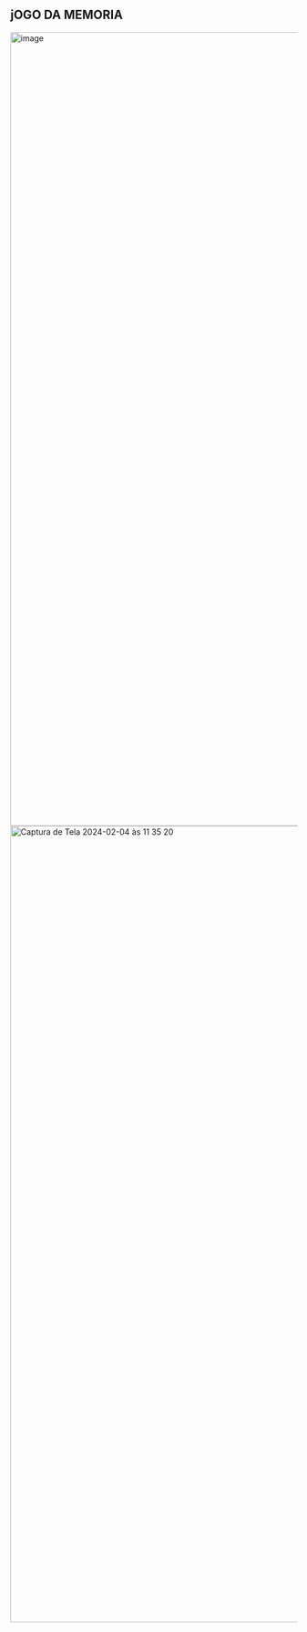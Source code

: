## jOGO DA MEMORIA 
<img width="1392" alt="image" src="https://github.com/brunasiaovn/jogo-da-memoria/assets/139784873/d4ed1bb2-7bc8-4294-b888-b83c68d182bc">
<img width="1397" alt="Captura de Tela 2024-02-04 às 11 35 20" src="https://github.com/brunasiaovn/jogo-da-memoria/assets/139784873/a23ebc03-ae06-4eb0-906d-5eaa96341f71">
